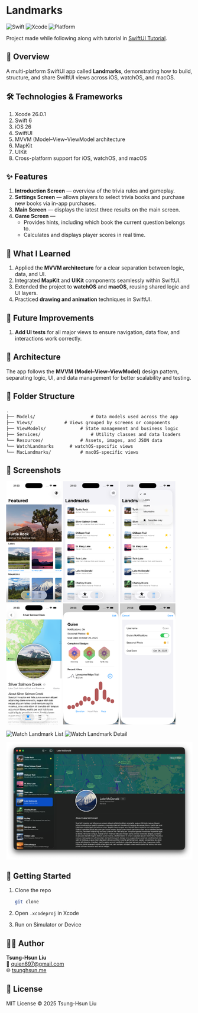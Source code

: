 #  Landmarks

![Swift](https://img.shields.io/badge/Swift-6-orange.svg) ![Xcode](https://img.shields.io/badge/Xcode-26-blue.svg) ![Platform](https://img.shields.io/badge/platform-iOS%2026-lightgrey.svg) 

Project made while following along with tutorial in [SwiftUI Tutorial](https://developer.apple.com/tutorials/swiftui).



## 📝 Overview

A multi-platform SwiftUI app called **Landmarks**, demonstrating how to build, structure, and share SwiftUI views across iOS, watchOS, and macOS.



## 🛠️ Technologies & Frameworks

1. Xcode 26.0.1
2. Swift 6
3. iOS 26
4. SwiftUI
5. MVVM (Model–View–ViewModel architecture
6. MapKit
7. UIKit
8. Cross-platform support for iOS, watchOS, and macOS



## ✨ Features

1. **Introduction Screen** — overview of the trivia rules and gameplay.
1. **Settings Screen** — allows players to select trivia books and purchase new books via in-app purchases.
1. **Main Screen** — displays the latest three results on the main screen.
1. **Game Screen** —
   - Provides hints, including which book the current question belongs to.
   - Calculates and displays player scores in real time.



## 🧠 What I Learned

1. Applied the **MVVM architecture** for a clear separation between logic, data, and UI.
2. Integrated **MapKit** and **UIKit** components seamlessly within SwiftUI.
3. Extended the project to **watchOS** and **macOS**, reusing shared logic and UI layers.
4. Practiced **drawing and animation** techniques in SwiftUI.



## 🔮 Future Improvements

1. **Add UI tests** for all major views to ensure navigation, data flow, and interactions work correctly.



## 🧩 Architecture

The app follows the **MVVM (Model–View–ViewModel)** design pattern, separating logic, UI, and data management for better scalability and testing.



## 📂 Folder Structure

```text
.
├── Models/						# Data models used across the app
├── Views/            # Views grouped by screens or components
├── ViewModels/ 			# State management and business logic
├── Services/					# Utility classes and data loaders
└── Resources/				# Assets, images, and JSON data
└── WatchLandmarks		# watchOS-specific views
└── MacLandmarks/			# macOS-specific views
```



## 📸 Screenshots

<p align="left">
   <img src="https://github.com/quien697/landmarks/blob/main/Landmarks/Screenshots/landmark-featured.png?raw=true" alt="Featured Landmark" width="150" />
   <img src="https://github.com/quien697/landmarks/blob/main/Landmarks/Screenshots/landmark-list.png?raw=true" alt="Landmark List" width="150" />
   <img src="https://github.com/quien697/landmarks/blob/main/Landmarks/Screenshots/landmark-list-filter.png?raw=true" alt="Landmark List Filter" width="150" />
   <img src="https://github.com/quien697/landmarks/blob/main/Landmarks/Screenshots/landmark-detail.png?raw=true" alt="Landmark Detail" width="150" />
   <img src="https://github.com/quien697/landmarks/blob/main/Landmarks/Screenshots/landmark-profile.png?raw=true" alt="Landmark Profile" width="150" />
   <img src="https://github.com/quien697/landmarks/blob/main/Landmarks/Screenshots/landmark-profile-edit.png?raw=true" alt="Landmark Profile Edit" width="150" />
</p>


<p align="left">
   <img src="https://github.com/quien697/landmarks/blob/main/WatchLandmarks%20Watch%20App/Screenshots/watch-landmark-list.png\?raw=true" alt="Watch Landmark List" width="200" />
   <img src="https://github.com/quien697/landmarks/blob/main/WatchLandmarks%20Watch%20App/Screenshots/watch-landmark-detail.png\?raw=true" alt="Watch Landmark Detail" width="200" />
</p>

<p align="left">
   <img src="https://github.com/quien697/landmarks/blob/main/MacLandmarks/Screenshots/mac-landmark-list.png?raw=true" alt="Mac Landmark List" width="800" />
</p>




## 🚀 Getting Started

1. Clone the repo

   ```bash
   git clone 
   ```

2. Open `.xcodeproj` in Xcode

3. Run on Simulator or Device



## 👨‍💻 Author

**Tsung-Hsun Liu**  
📧 [quien697@gmail.com](mailto:quien697@gmail.com)  
🌐 [tsunghsun.me](https://www.tsunghsun.me)



## 📄 License

MIT License © 2025 Tsung-Hsun Liu

